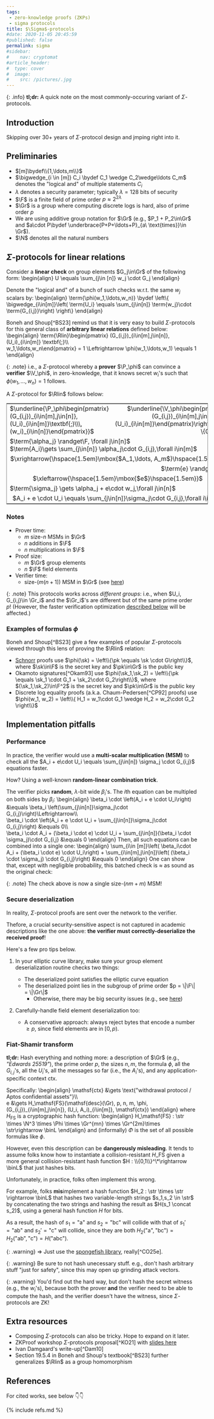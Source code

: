 ```yaml
---
tags:
 - zero-knowledge proofs (ZKPs)
 - sigma protocols
title: $\Sigma$-protocols
#date: 2020-11-05 20:45:59
#published: false
permalink: sigma
#sidebar:
#    nav: cryptomat
#article_header:
#  type: cover
#  image:
#    src: /pictures/.jpg
---
```


{: .info}
**tl;dr:** A quick note on the most commonly-occuring variant of $\Sigma$-protocols.

<!--more-->

<!-- Here you can define LaTew macros -->
<div style="display: none;">$
\def\P{\mathcal{P}}
\def\V{\mathcal{V}}
\def\str{\mathsf{str}}
\def\binL{\{0,1\}^{2\lambda}}
\def\Rlin{\mathcal{R}_\mathsf{lin}}
$</div> <!-- $ -->

## Introduction

Skipping over 30+ years of $\Sigma$-protocol design and jmping right into it.

## Preliminaries

 - $[m]\bydef\\{1,\ldots,m\\}$
 - $\bigwedge_{i \in [m]} C_i \bydef C_1 \wedge C_2\wedge\ldots C_m$ denotes the "logical and" of multiple statements $C_i$
 - $\lambda$ denotes a security parameter; typically $\lambda = 128$ bits of security
 - $\F$ is a finite field of prime order $p \approx 2^{2\lambda}$
 - $\Gr$ is a group where computing discrete logs is hard, also of prime order $p$
 - We are using additive group notation for $\Gr$ (e.g., $P_1 + P_2\in\Gr$ and $a\cdot P\bydef \underbrace{P+P+\ldots+P}_{a\ \text{times}}\in \Gr$). 
 - $\N$ denotes all the natural numbers

## $\Sigma$-protocols for linear relations

Consider a **linear check** on group elements $G_j\in\Gr$ of the following form:
\begin{align}
U \equals
\sum_{j\in [n]} w_j \cdot G_j 
\end{align}

Denote the "logical and" of a bunch of such checks w.r.t. the same $w_j$ scalars by: 
\begin{align}
\term{\phi(w_1,\ldots,w_n)} \bydef \left\\{
\bigwedge_{i\in[m]}\left( \term{U_i} \equals \sum_{j\in[n]} \term{w_j}\cdot \term{G_{i,j}}\right)
\right\\}
\end{align}

Boneh and Shoup[^BS23] remind us that it is very easy to build $\Sigma$-protocols for this general class of **arbitrary linear relations** defined below:
\begin{align}
\term{\Rlin}\begin{pmatrix}
    (G\_{i,j})\_{i\in[m],j\in[n]}, (U\_i)\_{i\in[m]}
    \textbf{;}\\\\\
    w_1,\ldots,w_n\end{pmatrix} = 1
    \Leftrightarrow
    \phi(w_1,\ldots,w_1) \equals 1
\end{align}

{: .note}
i.e., a $\Sigma$-protocol whereby a **prover** $\P_\phi$ can convince a **verifier** $\V_\phi$, in zero-knowledge, that it knows secret $w_i$'s such that $\phi(w_1,\ldots,w_n)=1$ follows. 

A $\Sigma$-protocol for $\Rlin$ follows below:

<table style="border-collapse: collapse; border: 1px solid grey; table-layout: fixed; width: 532px;">
<tr><td style="border: none;">
  $\underline{\P_\phi\begin{pmatrix}(G_{i,j})_{i\in[m],j\in[n]}, (U_i)_{i\in[m]}\textbf{;}\\\, (w_i)_{i\in[n]}\end{pmatrix}}$
</td><td style="border: none; text-align: right;">
  $\underline{\V_\phi\begin{pmatrix}(G_{i,j})_{i\in[m],j\in[n]},\\\ (U_i)_{i\in[m]}\end{pmatrix}\rightarrow \{0,1\}}$
</td></tr>

<tr><td style="border: none; text-align: left;" colspan="2">
  $\term{\alpha_j} \randget\F, \forall j\in[n]$<br />
  $\term{A_i}\gets  \sum_{j\in[n]} \alpha_j\cdot G_{i,j},\forall i\in[m]$<br />
</td></tr>

<tr><td style="border: none; text-align: center;" colspan="2">
  $\xrightarrow{\hspace{1.5em}\mbox{$A_1,\ldots, A_m$}\hspace{1.5em}}$
</td></tr>

<tr><td style="border: none; text-align: right;" colspan="2">
  $\term{e} \randget \F$<br/>
</td></tr>

<tr><td style="border: none; text-align: center;" colspan="2">
  $\xleftarrow{\hspace{1.5em}\mbox{$e$}\hspace{1.5em}}$
</td></tr>

<tr><td style="border: none; text-align: left;" colspan="2">
  $\term{\sigma_j} \gets \alpha_j + e\cdot w_j,\forall j\in[n]$<br />
</td></tr>

<tr><td style="border: none; text-align: right;" colspan="2">
  $A_i + e \cdot U_i \equals \sum_{j\in[n]}\sigma_j\cdot G_{i,j},\forall i\in[m]$<br/>
</td></tr>
</table>

### Notes

 - Prover time:
    + $m$ size-$n$ MSMs in $\Gr$
    + $n$ additions in $\F$
    + $n$ multiplications in $\F$
 - Proof size:
    - $m$ $\Gr$ group elements
    - $n$ $\F$ field elements
 - Verifier time:
    - size-$(m(n+1))$ MSM in $\Gr$ (see [here](#performance))

{: .note}
This protocols works across _different groups_: i.e., when $U_i, G_{i,j}\in \Gr_i$ and the $\Gr_i$'s are different but of the same prime order $p$!
(However, the faster verification optimization [described below](#performance) will be affected.)

### Examples of formulas $\phi$

Boneh and Shoup[^BS23] give a few examples of popular $\Sigma$-protocols viewed through this lens of proving the $\Rlin$ relation:

 - [Schnorr](/schnorr) proofs use $\phi(\sk) = \left\\{\pk \equals \sk \cdot G\right\\}$, where $\sk\in\F$ is the secret key and $\pk\in\Gr$ is the public key
 - Okamoto signatures[^Okam93] use $\phi(\sk_1,\sk_2) = \left\\{\pk \equals \sk_1 \cdot G_1 + \sk_2\cdot G_2\right\\}$, where $(\sk_1,\sk_2)\in\F^2$ is the secret key and $\pk\in\Gr$ is the public key
 - Discrete log equality proofs (a.k.a. Chaum-Pedersen[^CP92] proofs) use $\phi(w_1, w_2) = \left\\{ H_1 = w_1\cdot G_1 \wedge H_2 = w_2\cdot G_2 \right\\}$

## Implementation pitfalls

### Performance

In practice, the verifier would use a **multi-scalar multiplication (MSM)** to check all the $A_i + e\cdot U_i \equals \sum_{j\in[n]} \sigma_j \cdot G_{i,j}$ equations faster.

How? Using a well-known **random-linear combination trick**.

The verifier picks **random**, $\lambda$-bit wide $\beta_i$'s.
The $i$th equation can be multipled on both sides by $\beta_i$:
\begin{align}
\beta_i \cdot \left(A_i + e \cdot U_i\right) &\equals \beta_i \left(\sum_{j\in[n]}\sigma_j\cdot G_{i,j}\right)\Leftrightarrow\\\\\
\beta_i \cdot \left(A_i + e \cdot U_i + \sum_{j\in[n]}\sigma_j\cdot G_{i,j}\right) &\\equals 0\\\\\
\beta_i \cdot A_i + (\beta_i \cdot e) \cdot U_i + \sum_{j\in[n]}(\beta_i \cdot \sigma_j)\cdot G_{i,j} &\\equals 0
\end{align}
Then, all such equations can be combined into a single one:
\begin{align}
\sum_{i\in [m]}\left( \beta_i\cdot A_i + (\beta_i \cdot e) \cdot U_i\right) + \sum_{i\in[m],j\in[n]}\left( (\beta_i \cdot \sigma_j) \cdot G_{i,j}\right) &\\equals 0
\end{align}
One can show that, except with negligible probability, this batched check is $\approx$ as sound as the original check:

{: .note}
The check above is now a single size-$(nm + m)$ MSM!

### Secure deserialization

In reality, $\Sigma$-protocol proofs are sent over the network to the verifier.

Thefore, a crucial security-sensitive aspect is not captured in academic descriptions like the one above:
**the verifier must correctly-deserialize the received proof**!

Here's a few pro tips below.

1. In your elliptic curve library, make sure your group element deserialization routine checks two things: 
   - The deserialized point satisfies the elliptic curve equation
   - The deserialized point lies in the subgroup of prime order $p = \|\F\| = \|\Gr\|$
       + Otherwise, there may be big security issues (e.g., see [here](/schnorr#fn:devalence))

2. Carefully-handle field element deserialization too:
   - A conservative approach: always reject bytes that encode a number $\ge p$, since field elements are in $[0, p)$.

### Fiat-Shamir transform

**tl;dr:** Hash everything and nothing more: a description of $\Gr$ (e.g., _"Edwards 25519"_), the prime order $p$, the sizes $n,m$, the formula $\phi$, all the $G_{i,j}$'s, all the $U_i$'s, all the messages so far (i.e., the $A_i$'s), and any application-specific context $\mathsf{ctx}$.

Specifically:
\begin{align}
\mathsf{ctx} &\gets \text{"withdrawal protocol / Aptos confidential assets"}\\\\\
e &\gets H\_\mathsf{FS}(\mathsf{desc}(\Gr), p, n, m, \phi, (G\_{i,j})\_{i\in[m],j\in[n]}, (U\_i, A\_i)\_{i\in[m]}, \mathsf{ctx})
\end{align}
where $H_\mathsf{FS}$ is a cryptographic hash function:
\begin{align}
H\_\mathsf{FS} : \str \times \N^3 \times \Phi \times \Gr^{mn} \times \Gr^{2m}\times \str\rightarrow \binL
\end{align}
and (informally) $\Phi$ is the set of all possible formulas like $\phi$.

However, even this description can be **dangerously misleading**.
It tends to assume folks know how to instantiate a collision-resistant $H\_\mathsf{FS}$ given a more general collision-resistant hash function $H : \\{0,1\\}^\*\rightarrow \binL$ that just hashes bits.

Unfortunately, in practice, folks often implement this wrong.

For example, folks **mis**implement a hash function $H_2 : \str \times \str \rightarrow \binL$ that hashes two variable-length strings $s_1,s_2 \in \str$ by concatenating the two strings and hashing the result as $H(s_1 \concat s_2)$, using a general hash function $H$ for bits.

As a result, the hash of $s_1 = \text{"a"}$ and $s_2 = \text{"bc"}$ will collide with that of $s_1' = \text{"ab"}$ and $s_2' = \text{"c"}$ will collide, since they are both $H_2(\text{"a"},\text{"bc"})=H_2(\text{"ab"},\text{"c"})=H(\text{"abc"})$.

{: .warning}
$\Rightarrow$ Just use the [spongefish library](https://github.com/arkworks-rs/spongefish), really[^CO25e].

{: .warning}
Be sure to not hash unecessary stuff.
e.g., don't hash arbitrary stuff "just for safety", since this may open up grinding attack vectors.

{: .warning}
You'd find out the hard way, but don't hash the secret witness (e.g., the $w_i$'s), because both the prover **and** the verifier need to be able to compute the hash, and the verifier doesn't have the witness, since $\Sigma$-protocols are ZK!

## Extra resources

 - Composing $\Sigma$-protocols can also be tricky. Hope to expand on it later.
 - ZKProof workshop $\Sigma$-protocols proposal[^KO21] with [slides here](https://docs.zkproof.org/pages/standards/slides-w4/sigma.pdf)
 - Ivan Damgaard's write-up[^Dam10]
 - Section 19.5.4 in Boneh and Shoup's textbook[^BS23] further generalizes $\Rlin$ as a group homomorphism

## References

For cited works, see below 👇👇

{% include refs.md %}
